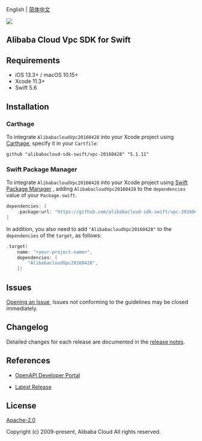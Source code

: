 English | [简体中文](README-CN.md)

![](https://aliyunsdk-pages.alicdn.com/icons/AlibabaCloud.svg)

## Alibaba Cloud Vpc SDK for Swift

## Requirements

- iOS 13.3+ / macOS 10.15+
- Xcode 11.3+
- Swift 5.6

## Installation

### Carthage

To integrate `AlibabacloudVpc20160428` into your Xcode project using [Carthage](https://github.com/Carthage/Carthage), specify it in your `Cartfile`:

```ogdl
github "alibabacloud-sdk-swift/vpc-20160428" "5.1.11"
```

### Swift Package Manager

To integrate `AlibabacloudVpc20160428` into your Xcode project using [Swift Package Manager](https://swift.org/package-manager/) , adding `AlibabacloudVpc20160428` to the `dependencies` value of your `Package.swift`.

```swift
dependencies: [
    .package(url: "https://github.com/alibabacloud-sdk-swift/vpc-20160428.git", from: "5.1.11")
]
```

In addition, you also need to add `"AlibabacloudVpc20160428"` to the `dependencies` of the `target`, as follows:

```swift
.target(
    name: "<your-project-name>",
    dependencies: [
        "AlibabacloudVpc20160428",
    ])
```

## Issues

[Opening an Issue](https://github.com/alibabacloud-sdk-swift/vpc-20160428/issues/new), Issues not conforming to the guidelines may be closed immediately.

## Changelog

Detailed changes for each release are documented in the [release notes](./ChangeLog.txt).

## References

* [OpenAPI Developer Portal](https://next.api.alibabacloud.com/home)
- [Latest Release](https://github.com/alibabacloud-sdk-swift/vpc-20160428)

## License

[Apache-2.0](http://www.apache.org/licenses/LICENSE-2.0)

Copyright (c) 2009-present, Alibaba Cloud All rights reserved.
